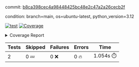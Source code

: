 commit: [b8ca398cec4a98448425bc48e2c47a2a26cecb2f](https://github.com/rcmdnk/parallel-job/tree/b8ca398cec4a98448425bc48e2c47a2a26cecb2f)

condition: branch=main, os=ubuntu-latest, python_version=3.12

[![test](https://github.com/rcmdnk/parallel-job/actions/workflows/test.yml/badge.svg)](https://github.com/rcmdnk/parallel-job/actions/runs/14047156313)
<a href="https://github.com/rcmdnk/parallel-job/blob/b8ca398cec4a98448425bc48e2c47a2a26cecb2f/README.md"><img alt="Coverage" src="https://img.shields.io/badge/Coverage-1%25-red.svg" /></a><details><summary>Coverage Report </summary><table><tr><th>File</th><th>Stmts</th><th>Miss</th><th>Cover</th><th>Missing</th></tr><tbody><tr><td colspan="5"><b>src/parallel_job</b></td></tr><tr><td>&nbsp; &nbsp;<a href="https://github.com/rcmdnk/parallel-job/blob/b8ca398cec4a98448425bc48e2c47a2a26cecb2f/src/parallel_job/chart.py">chart.py</a></td><td>34</td><td>34</td><td>0%</td><td><a href="https://github.com/rcmdnk/parallel-job/blob/b8ca398cec4a98448425bc48e2c47a2a26cecb2f/src/parallel_job/chart.py#L1-L114">1&ndash;114</a></td></tr><tr><td>&nbsp; &nbsp;<a href="https://github.com/rcmdnk/parallel-job/blob/b8ca398cec4a98448425bc48e2c47a2a26cecb2f/src/parallel_job/doc.py">doc.py</a></td><td>30</td><td>30</td><td>0%</td><td><a href="https://github.com/rcmdnk/parallel-job/blob/b8ca398cec4a98448425bc48e2c47a2a26cecb2f/src/parallel_job/doc.py#L1-L113">1&ndash;113</a></td></tr><tr><td>&nbsp; &nbsp;<a href="https://github.com/rcmdnk/parallel-job/blob/b8ca398cec4a98448425bc48e2c47a2a26cecb2f/src/parallel_job/parallel.py">parallel.py</a></td><td>243</td><td>243</td><td>0%</td><td><a href="https://github.com/rcmdnk/parallel-job/blob/b8ca398cec4a98448425bc48e2c47a2a26cecb2f/src/parallel_job/parallel.py#L1-L626">1&ndash;626</a></td></tr><tr><td>&nbsp; &nbsp;<a href="https://github.com/rcmdnk/parallel-job/blob/b8ca398cec4a98448425bc48e2c47a2a26cecb2f/src/parallel_job/test.py">test.py</a></td><td>56</td><td>56</td><td>0%</td><td><a href="https://github.com/rcmdnk/parallel-job/blob/b8ca398cec4a98448425bc48e2c47a2a26cecb2f/src/parallel_job/test.py#L1-L178">1&ndash;178</a></td></tr><tr><td>&nbsp; &nbsp;<a href="https://github.com/rcmdnk/parallel-job/blob/b8ca398cec4a98448425bc48e2c47a2a26cecb2f/src/parallel_job/type_helper.py">type_helper.py</a></td><td>3</td><td>3</td><td>0%</td><td><a href="https://github.com/rcmdnk/parallel-job/blob/b8ca398cec4a98448425bc48e2c47a2a26cecb2f/src/parallel_job/type_helper.py#L1-L6">1&ndash;6</a></td></tr><tr><td>&nbsp; &nbsp;<a href="https://github.com/rcmdnk/parallel-job/blob/b8ca398cec4a98448425bc48e2c47a2a26cecb2f/src/parallel_job/utils.py">utils.py</a></td><td>11</td><td>11</td><td>0%</td><td><a href="https://github.com/rcmdnk/parallel-job/blob/b8ca398cec4a98448425bc48e2c47a2a26cecb2f/src/parallel_job/utils.py#L1-L42">1&ndash;42</a></td></tr><tr><td><b>TOTAL</b></td><td><b>381</b></td><td><b>377</b></td><td><b>1%</b></td><td>&nbsp;</td></tr></tbody></table></details>

| Tests | Skipped | Failures | Errors | Time |
| ----- | ------- | -------- | -------- | ------------------ |
| 2 | 0 :zzz: | 0 :x: | 0 :fire: | 1.054s :stopwatch: |

